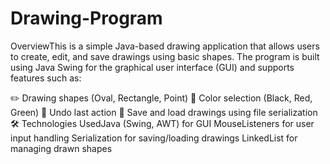 # Drawing-Program
OverviewThis is a simple Java-based drawing application that allows users to create, edit, and save drawings using basic shapes. The program is built using Java Swing for the graphical user interface (GUI) and supports features such as:


✏️ Drawing shapes (Oval, Rectangle, Point)
🎨 Color selection (Black, Red, Green)
🔄 Undo last action
💾 Save and load drawings using file serialization
🛠️ Technologies UsedJava (Swing, AWT) for GUI
MouseListeners for user input handling
Serialization for saving/loading drawings
LinkedList for managing drawn shapes
